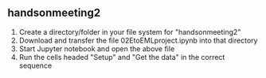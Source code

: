 ## handsonmeeting2

1. Create a directory/folder in your file system for "handsonmeeting2"
2. Download and transfer the file 02EtoEMLproject.ipynb into that directory
3. Start Jupyter notebook and open the above file
4. Run the cells headed "Setup" and "Get the data" in the correct sequence
